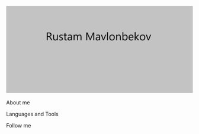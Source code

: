 [![Header](https://github.com/Rustma/Rustma/blob/main/assets/Header.png)]()

About me

Languages and Tools

Follow me
